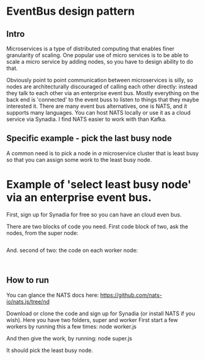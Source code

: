 # EventBus design pattern

## Intro
Microservices is a type of distributed computing that enables finer granularity of scaling. 
One popular use of micro services is to be able to scale a micro service by adding nodes, so you have to design ability to do that.

Obviously point to point communication between microservices is silly, so nodes are architecturally discouraged of calling each other directly: instead they talk to each other via an enterprise event bus. Mostly everything on the back end is 'connected' to the event buss to listen to things that they maybe interested it. There are many event bus alternatives, one is NATS, and it supports many languages. You can host NATS locally or use it as a cloud service via Synadia. I find NATS easier to work with than Kafka.


## Specific example - pick the last busy node

A common need is to pick a node in *a* microservice cluster that is least busy so that you can assign some work to the least busy node.

# Example of 'select least busy node' via an enterprise event bus.
First, sign up for Synadia for free so you can have an cloud even bus.

There are two blocks of code you need. First code block of two, ask the nodes, from the super node:
```

```


And. second of two: the code on each worker node:

```


```

## How to run

You can glance the NATS docs here: https://github.com/nats-io/nats.js/tree/nd


Download or clone the code and sign up for Synadia (or install NATS if you wish).
Here you have two folders, super and worker
First start a few workers by running this a few times: node worker.js

And then give the work, by running: node super.js

It should pick the least busy node.

